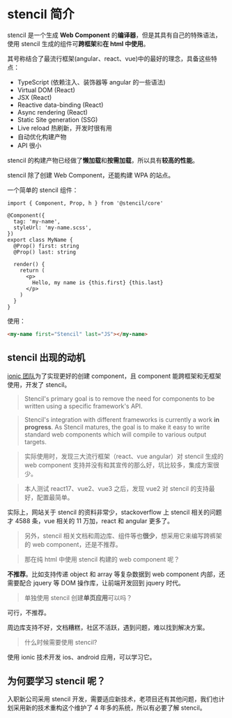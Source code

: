 # stencil 简介

stencil 是一个生成 **Web Component** 的**编译器**，但是其具有自己的特殊语法，使用 stencil 生成的组件可**跨框架**和**在 html 中使用**。

其号称结合了最流行框架(angular、react、vue)中的最好的理念，具备这些特点：

- TypeScript (依赖注入、装饰器等 angular 的一些语法)
- Virtual DOM (React)
- JSX (React)
- Reactive data-binding (React)
- Async rendering (React)
- Static Site generation (SSG)
- Live reload 热刷新，开发时很有用
- 自动优化构建产物
- API 很小

stencil 的构建产物已经做了**懒加载**和**按需加载**，所以具有**较高的性能**。

stencil 除了创建 Web Component，还能构建 WPA 的站点。

一个简单的 stencil 组件：

```tsx
import { Component, Prop, h } from '@stencil/core'

@Component({
  tag: 'my-name',
  styleUrl: 'my-name.scss',
})
export class MyName {
  @Prop() first: string
  @Prop() last: string

  render() {
    return (
      <p>
        Hello, my name is {this.first} {this.last}
      </p>
    )
  }
}
```

使用：

```html
<my-name first="Stencil" last="JS"></my-name>
```

## stencil 出现的动机

[ionic 团队](https://ionicframework.com/)为了实现更好的创建 component，且 component 能跨框架和无框架使用，开发了 stencil。

> Stencil's primary goal is to remove the need for components to be written using a specific framework's API.

> Stencil's integration with different frameworks is currently a work **in progress**. As Stencil matures, the goal is to make it easy to write standard web components which will compile to various output targets.

> 实际使用时，发现三大流行框架（react、vue angular）对 stencil 生成的 web component 支持并没有和其宣传的那么好，坑比较多，集成方案很少。

> 本人测试 react17、vue2、vue3 之后，发现 vue2 对 stencil 的支持最好，配置最简单。

实际上，网站关于 stencil 的资料非常少，stackoverflow 上 stencil 相关的问题才 4588 条，vue 相关的 11 万加，react 和 angular 更多了。

> 另外，stencil 相关文档和周边库、组件等也**很少**，想采用它来编写跨裤架的 web component，还是不推荐。

> 那在纯 html 中使用 stencil 构建的 web component 呢？

**不推荐**。比如支持传递 object 和 array 等复杂数据到 web component 内部，还需要配合 jquery 等 DOM 操作库，让前端开发回到 jquery 时代。

> 单独使用 stencil 创建**单页应用**可以吗？

可行，不推荐。

周边库支持不好，文档糟糕，社区不活跃，遇到问题，难以找到解决方案。

> 什么时候需要使用 stencil?

使用 ionic 技术开发 ios、android 应用，可以学习它。

## 为何要学习 stencil 呢？

入职新公司采用 stencil 开发，需要适应新技术，老项目还有其他问题，我们也计划采用新的技术重构这个维护了 4 年多的系统，所以有必要了解 stencil。
